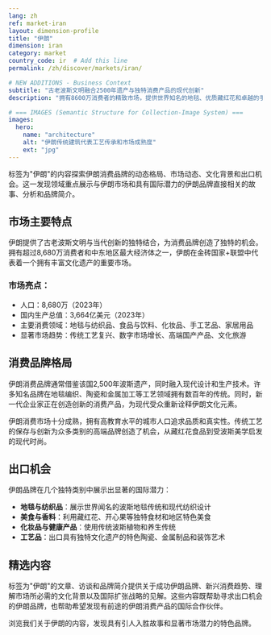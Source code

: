 ```yaml
---
lang: zh
ref: market-iran
layout: dimension-profile
title: "伊朗"
dimension: iran
category: market
country_code: ir  # Add this line
permalink: /zh/discover/markets/iran/

# NEW ADDITIONS - Business Context
subtitle: "古老波斯文明融合2500年遗产与独特消费产品的现代创新"
description: "拥有8600万消费者的精致市场，提供世界知名的地毯、优质藏红花和卓越的手工艺。"

# === IMAGES (Semantic Structure for Collection-Image System) ===
images:
  hero:
    name: "architecture"
    alt: "伊朗传统建筑代表工艺传承和市场成熟度"
    ext: "jpg"
---
```


标签为"伊朗"的内容探索伊朗消费品牌的动态格局、市场动态、文化背景和出口机会。这一发现领域重点展示与伊朗市场和具有国际潜力的伊朗品牌直接相关的故事、分析和品牌简介。

## 市场主要特点

伊朗提供了古老波斯文明与当代创新的独特结合，为消费品牌创造了独特的机会。拥有超过8,680万消费者和中东地区最大经济体之一，伊朗在金砖国家+联盟中代表着一个拥有丰富文化遗产的重要市场。

### 市场亮点：
- 人口：8,680万（2023年）
- 国内生产总值：3,664亿美元（2023年）
- 主要消费领域：地毯与纺织品、食品与饮料、化妆品、手工艺品、家居用品
- 显著市场趋势：传统工艺复兴、数字市场增长、高端国产产品、文化旅游

## 消费品牌格局

伊朗消费品牌通常借鉴该国2,500年波斯遗产，同时融入现代设计和生产技术。许多知名品牌在地毯编织、陶瓷和金属加工等工艺领域拥有数百年的传统。同时，新一代企业家正在创造创新的消费产品，为现代受众重新诠释伊朗文化元素。

伊朗消费市场十分成熟，拥有高教育水平的城市人口追求品质和真实性。传统工艺的保存与创新为众多类别的高端品牌创造了机会，从藏红花食品到受波斯美学启发的现代时尚。

## 出口机会

伊朗品牌在几个独特类别中展示出显著的国际潜力：

- **地毯与纺织品**：展示世界闻名的波斯地毯传统和现代纺织设计
- **美食与香料**：利用藏红花、开心果等独特食材和地区特色美食
- **化妆品与健康产品**：使用传统波斯植物和养生传统
- **工艺品**：出口具有独特文化遗产的特色陶瓷、金属制品和装饰艺术

## 精选内容

标签为"伊朗"的文章、访谈和品牌简介提供关于成功伊朗品牌、新兴消费趋势、理解市场所必需的文化背景以及国际扩张战略的见解。这些内容既帮助寻求出口机会的伊朗品牌，也帮助希望发现有前途的伊朗消费产品的国际合作伙伴。

浏览我们关于伊朗的内容，发现具有引人入胜故事和显著市场潜力的特色品牌。